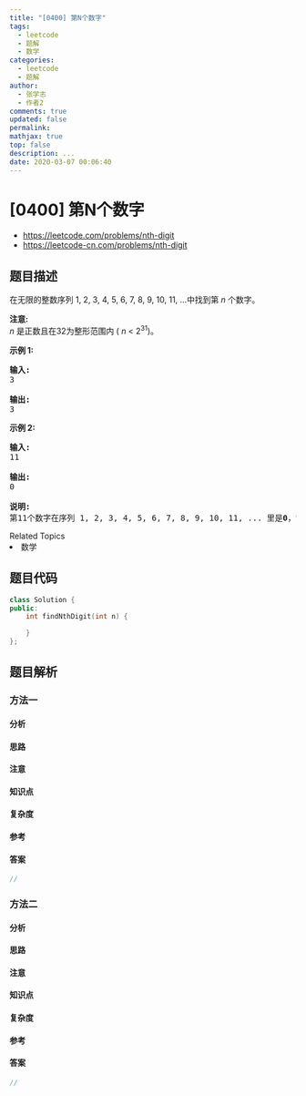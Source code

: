 ```yaml
---
title: "[0400] 第N个数字"
tags:
  - leetcode
  - 题解
  - 数学
categories:
  - leetcode
  - 题解
author:
  - 张学志
  - 作者2
comments: true
updated: false
permalink:
mathjax: true
top: false
description: ...
date: 2020-03-07 00:06:40
---
```



# [0400] 第N个数字
* https://leetcode.com/problems/nth-digit
* https://leetcode-cn.com/problems/nth-digit


## 题目描述

<p>在无限的整数序列&nbsp;1, 2, 3, 4, 5, 6, 7, 8, 9, 10, 11, ...中找到第&nbsp;<em>n&nbsp;</em>个数字。</p>

<p><strong>注意:</strong><br />
<em>n&nbsp;</em>是正数且在32为整形范围内&nbsp;(&nbsp;<em>n</em> &lt; 2<sup>31</sup>)。</p>

<p><strong>示例 1:</strong></p>

<pre>
<strong>输入:</strong>
3

<strong>输出:</strong>
3
</pre>

<p><strong>示例 2:</strong></p>

<pre>
<strong>输入:</strong>
11

<strong>输出:</strong>
0

<strong>说明:</strong>
第11个数字在序列 1, 2, 3, 4, 5, 6, 7, 8, 9, 10, 11, ... 里是<strong>0</strong>，它是10的一部分。
</pre>
<div><div>Related Topics</div><div><li>数学</li></div></div>


## 题目代码

```cpp
class Solution {
public:
    int findNthDigit(int n) {

    }
};
```


## 题目解析


### 方法一

#### 分析

#### 思路

#### 注意

#### 知识点

#### 复杂度

#### 参考

#### 答案

```cpp
//
```


### 方法二

#### 分析

#### 思路

#### 注意

#### 知识点

#### 复杂度

#### 参考

#### 答案

```cpp
//
```


